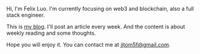 Hi, I'm Felix Luo. I'm currently focusing on web3 and blockchain, also a full stack engineer.

This is [my blog](https://felixgibson.github.io/). I'll post an article every week. And the content is about weekly reading and some thoughts. 

Hope you will enjoy it. You can contact me at jjtom5f@gmail.com.
